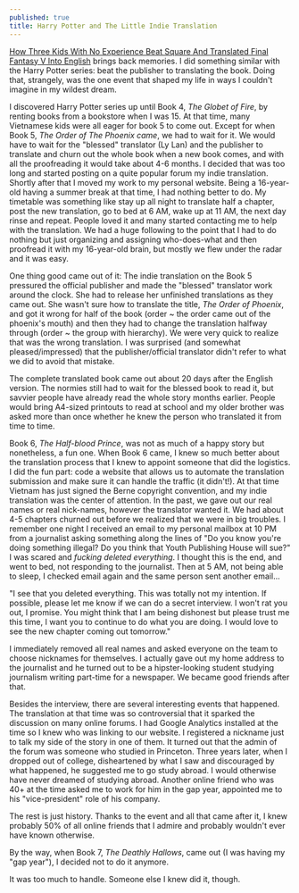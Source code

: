 ```yaml
---
published: true
title: Harry Potter and The Little Indie Translation
---
```

[How Three Kids With No Experience Beat Square And Translated Final Fantasy V Into English](http://kotaku.com/how-three-kids-beat-the-odds-and-translated-final-fanta-1794628286) brings back memories. I did something similar with the Harry Potter series: beat the publisher to translating the book. Doing that, strangely, was the one event that shaped my life in ways I couldn't imagine in my wildest dream.

I discovered Harry Potter series up until Book 4, _The Globet of Fire_, by renting books from a bookstore when I was 15. At that time, many Vietnamese kids were all eager for book 5 to come out. Except for when Book 5, _The Order of The Phoenix came_, we had to wait for it. We would have to wait for the "blessed" translator (Ly Lan) and the publisher to translate and churn out the whole book when a new book comes, and with all the proofreading it would take about 4-6 months. I decided that was too long and started posting on a quite popular forum my indie translation. Shortly after that I moved my work to my personal website. Being a 16-year-old having a summer break at that time, I had nothing better to do. My timetable was something like stay up all night to translate half a chapter, post the new translation, go to bed at 6 AM, wake up at 11 AM, the next day rinse and repeat. People loved it and many started contacting me to help with the translation. We had a huge following to the point that I had to do nothing but just organizing and assigning who-does-what and then proofread it with my 16-year-old brain, but mostly we flew under the radar and it was easy. 

One thing good came out of it: The indie translation on the Book 5 pressured the official publisher and made the "blessed" translator work around the clock. She had to release her unfinished translations as they came out. She wasn't sure how to translate the title, _The Order of Phoenix_, and got it wrong for half of the book (order ~ the order came out of the phoenix's mouth) and then they had to change the translation halfway through (order ~ the group with hierarchy). We were very quick to realize that was the wrong translation. I was surprised (and somewhat pleased/impressed) that the publisher/official translator didn't refer to what we did to avoid that mistake.

The complete translated book came out about 20 days after the English version. The normies still had to wait for the blessed book to read it, but savvier people have already read the whole story months earlier. People would bring A4-sized printouts to read at school and my older brother was asked more than once whether he knew the person who translated it from time to time.

Book 6, _The Half-blood Prince_, was not as much of a happy story but nonetheless, a fun one. When Book 6 came, I knew so much better about the translation process that I knew to appoint someone that did the logistics. I did the fun part: code a website that allows us to automate the translation submission and make sure it can handle the traffic (it didn't!). At that time Vietnam has just signed the Berne copyright convention, and my indie translation was the center of attention. In the past, we gave out our real names or real nick-names, however the translator wanted it. We had about 4-5 chapters churned out before we realized that we were in big troubles. I remember one night I received an email to my personal mailbox at 10 PM from a journalist asking something along the lines of "Do you know you're doing something illegal? Do you think that Youth Publishing House will sue?" I was scared and _fucking deleted everything_. I thought this is the end, and went to bed, not responding to the journalist. Then at 5 AM, not being able to sleep, I checked email again and the same person sent another email...

"I see that you deleted everything. This was totally not my intention. If possible, please let me know if we can do a secret interview. I won't rat you out, I promise. You might think that I am being dishonest but please trust me this time, I want you to continue to do what you are doing. I would love to see the new chapter coming out tomorrow."

I immediately removed all real names and asked everyone on the team to choose nicknames for themselves. I actually gave out my home address to the journalist and he turned out to be a hipster-looking student studying journalism writing part-time for a newspaper. We became good friends after that. 

Besides the interview, there are several interesting events that happened. The translation at that time was so controversial that it sparked the discussion on many online forums. I had Google Analytics installed at the time so I knew who was linking to our website. I registered a nickname just to talk my side of the story in one of them. It turned out that the admin of the forum was someone who studied in Princeton. Three years later, when I dropped out of college, disheartened by what I saw and discouraged by what happened, he suggested me to go study abroad. I would otherwise have never dreamed of studying abroad. Another online friend who was 40+ at the time asked me to work for him in the gap year, appointed me to his "vice-president" role of his company.

The rest is just history. Thanks to the event and all that came after it, I knew probably 50% of all online friends that I admire and probably wouldn't ever have known otherwise.

By the way, when Book 7, _The Deathly Hallows_, came out (I was having my "gap year"), I decided not to do it anymore. 

It was too much to handle. Someone else I knew did it, though.